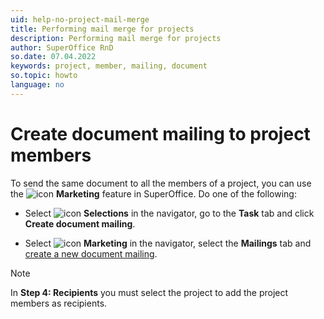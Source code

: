 ```yaml
---
uid: help-no-project-mail-merge
title: Performing mail merge for projects
description: Performing mail merge for projects
author: SuperOffice RnD
so.date: 07.04.2022
keywords: project, member, mailing, document
so.topic: howto
language: no
---
```


# Create document mailing to project members

To send the same document to all the members of a project, you can use the ![icon][img1] **Marketing** feature in SuperOffice. Do one of the following:

* Select ![icon][img2] **Selections** in the navigator, go to the **Task** tab and click **Create document mailing**.

* Select ![icon][img1] **Marketing** in the navigator, select the **Mailings** tab and [create a new document mailing][1].

> [!NOTE]
> In **Step 4: Recipients** you must select the project to add the project members as recipients.

<!-- Referenced links -->
[1]: ../../../marketing/mailing/learn/create/tutorial-document-mailing.yml

<!-- Referenced images -->
[img1]: ../../../../../common/icons/nav-marketing.png
[img2]: ../../../../../common/icons/nav-selection.png

